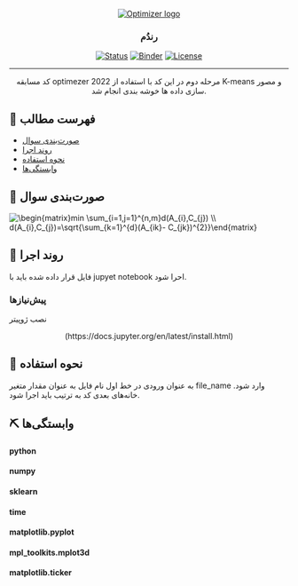 <p align="center">
  <a href="" rel="noopener">
 <img src="http://optimizer.math.sharif.edu/wp-content/uploads/2021/02/optimizer.png" alt="Optimizer logo"></a>
</p>
<h3 align="center">رندُم</h3>

<div align="center">

  [![Status](https://img.shields.io/badge/status-active-success.svg)]() 
  [![Binder](https://mybinder.org/badge_logo.svg)](https://mybinder.org/v2/gh/mtefagh/demos/HEAD)
  [![License](https://img.shields.io/badge/license-GPL-blue.svg)](https://github.com/mtefagh/demos/blob/master/LICENSE)

</div>

---

<p align="center"> کد مسابقه optimezer 2022 مرحله دوم
در این کد با استفاده از K-means و مصور سازی داده ها خوشه بندی انجام شد.
    <br> 
</p>

## 📝 فهرست مطالب
- [صورت‌بندی سوال](#problem_statement)
- [روند اجرا](#getting_started)
- [نحوه استفاده](#usage)
- [وابستگی‌ها](#tech_stack)


## 🧐 صورت‌بندی سوال <a name = "problem_statement"></a>
<img src="https://latex.codecogs.com/svg.image?\begin{matrix}min&space;\sum_{i=1,j=1}^{n,m}d(A_{i},C_{j})&space;\\&space;d(A_{i},C_{j})=\sqrt{\sum_{k=1}^{d}(A_{ik}-&space;C_{jk})^{2}}\end{matrix}" title="\begin{matrix}min \sum_{i=1,j=1}^{n,m}d(A_{i},C_{j}) \\ d(A_{i},C_{j})=\sqrt{\sum_{k=1}^{d}(A_{ik}- C_{jk})^{2}}\end{matrix}" />





## 🏁 روند اجرا <a name = "getting_started"></a>
فایل قرار داده شده باید با jupyet notebook احرا شود.

### پیش‌نیازها
نصب ژوپیتر
<div align="center">
(https://docs.jupyter.org/en/latest/install.html)
</div>

## 🎈 نحوه استفاده <a name="usage"></a>
به عنوان ورودی در خط اول نام فایل به عنوان مقدار متغیر file_name وارد شود. خانه‌های بعدی کد به ترتیب باید اجرا شود.

## ⛏️ وابستگی‌ها <a name = "tech_stack"></a>
#### python
#### numpy
#### sklearn
#### time
#### matplotlib.pyplot
#### mpl_toolkits.mplot3d
#### matplotlib.ticker 
